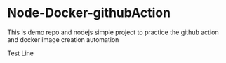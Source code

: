 # Node-Docker-githubAction
This is demo repo and nodejs simple project to practice the github action and docker image creation automation

Test Line
